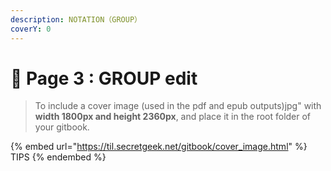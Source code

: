 ```yaml
---
description: NOTATION（GROUP）
coverY: 0
---
```


# 📓 Page 3 : GROUP edit

> To include a cover image (used in the pdf and epub outputs)jpg" with **width 1800px and height 2360px**, and place it in the root folder of your gitbook.

{% embed url="https://til.secretgeek.net/gitbook/cover_image.html" %}
TIPS
{% endembed %}



